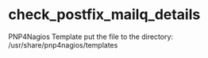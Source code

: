 # check_postfix_mailq_details
PNP4Nagios Template
put the file to the directory: /usr/share/pnp4nagios/templates
